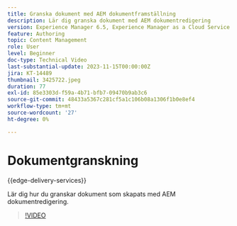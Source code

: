 ```yaml
---
title: Granska dokument med AEM dokumentframställning
description: Lär dig granska dokument med AEM dokumentredigering
version: Experience Manager 6.5, Experience Manager as a Cloud Service
feature: Authoring
topic: Content Management
role: User
level: Beginner
doc-type: Technical Video
last-substantial-update: 2023-11-15T00:00:00Z
jira: KT-14489
thumbnail: 3425722.jpeg
duration: 77
exl-id: 85e3303d-f59a-4b71-bfb7-09470b9ab3c6
source-git-commit: 48433a5367c281cf5a1c106b08a1306f1b0e8ef4
workflow-type: tm+mt
source-wordcount: '27'
ht-degree: 0%

---
```


# Dokumentgranskning

{{edge-delivery-services}}

Lär dig hur du granskar dokument som skapats med AEM dokumentredigering.

>[!VIDEO](https://video.tv.adobe.com/v/3425722/?learn=on)
